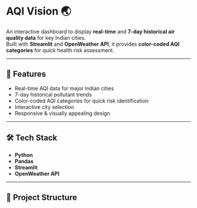 # AQI Vision 🌏

An interactive dashboard to display **real-time** and **7-day historical air quality data** for key Indian cities.  
Built with **Streamlit** and **OpenWeather API**, it provides **color-coded AQI categories** for quick health risk assessment.

---

## 📌 Features
- Real-time AQI data for major Indian cities  
- 7-day historical pollutant trends  
- Color-coded AQI categories for quick risk identification  
- Interactive city selection  
- Responsive & visually appealing design  

---

## 🛠️ Tech Stack
- **Python**
- **Pandas**
- **Streamlit**
- **OpenWeather API**

---

## 📂 Project Structure
